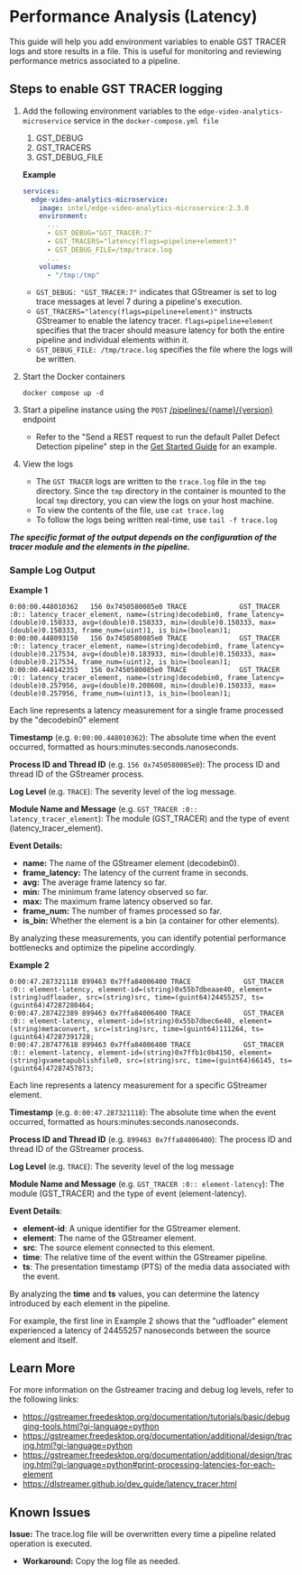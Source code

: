 # Performance Analysis (Latency)

This guide will help you add environment variables to enable GST TRACER logs and store results in a file. This is useful for monitoring and reviewing performance metrics associated to a pipeline.

## Steps to enable GST TRACER logging
1. Add the following environment variables to the `edge-video-analytics-microservice` service in the `docker-compose.yml file`
    1. GST_DEBUG
    2. GST_TRACERS
    3. GST_DEBUG_FILE

    **Example**
    ```yaml
    services:
      edge-video-analytics-microservice:
        image: intel/edge-video-analytics-microservice:2.3.0
        environment:
          ...
          - GST_DEBUG="GST_TRACER:7"
          - GST_TRACERS="latency(flags=pipeline+element)"
          - GST_DEBUG_FILE=/tmp/trace.log
          ...
        volumes:
          - "/tmp:/tmp"
    ```
   - `GST_DEBUG: "GST_TRACER:7"` indicates that GStreamer is set to log trace messages at level 7 during a pipeline's execution.
   - `GST_TRACERS="latency(flags=pipeline+element)"` instructs GStreamer to enable the latency tracer. `flags=pipeline+element` specifies that the tracer should measure latency for both the entire pipeline and individual elements within it.
   - `GST_DEBUG_FILE: /tmp/trace.log` specifies the file where the logs will be written.

2. Start the Docker containers
    ```shell
    docker compose up -d
    ```

3. Start a pipeline instance using the `POST` [/pipelines/{name}/{version}](../../rest_api/restapi_reference_guide.md#post-pipelinesnameversion) endpoint
    *  Refer to the "Send a REST request to run the default Pallet Defect Detection pipeline" step in the [Get Started Guide](../../../../get-started.md#run-default-sample) for an example.

4. View the logs
   * The `GST TRACER` logs are written to the `trace.log` file in the `tmp` directory. Since the `tmp` directory in the container is mounted to the local `tmp` directory, you can view the logs on your host machine.
   * To view the contents of the file, use `cat trace.log`
   * To follow the logs being written real-time, use `tail -f trace.log`


***The specific format of the output depends on the configuration of the tracer module and the elements in the pipeline.***


### Sample Log Output

**Example 1**
```shell
0:00:00.448010362   156 0x7450580085e0 TRACE             GST_TRACER :0:: latency_tracer_element, name=(string)decodebin0, frame_latency=(double)0.150333, avg=(double)0.150333, min=(double)0.150333, max=(double)0.150333, frame_num=(uint)1, is_bin=(boolean)1;
0:00:00.448093150   156 0x7450580085e0 TRACE             GST_TRACER :0:: latency_tracer_element, name=(string)decodebin0, frame_latency=(double)0.217534, avg=(double)0.183933, min=(double)0.150333, max=(double)0.217534, frame_num=(uint)2, is_bin=(boolean)1;
0:00:00.448142353   156 0x7450580085e0 TRACE             GST_TRACER :0:: latency_tracer_element, name=(string)decodebin0, frame_latency=(double)0.257956, avg=(double)0.208608, min=(double)0.150333, max=(double)0.257956, frame_num=(uint)3, is_bin=(boolean)1;
```
Each line represents a latency measurement for a single frame processed by the "decodebin0" element

**Timestamp** (e.g. `0:00:00.448010362`): The absolute time when the event occurred, formatted as hours:minutes:seconds.nanoseconds.

**Process ID and Thread ID** (e.g. `156 0x7450580085e0`): The process ID and thread ID of the GStreamer process.

**Log Level** (e.g. `TRACE`): The severity level of the log message.

**Module Name and Message** (e.g. `GST_TRACER :0:: latency_tracer_element`): The module (GST_TRACER) and the type of event (latency_tracer_element).

**Event Details:**
* **name:** The name of the GStreamer element (decodebin0).
* **frame_latency:** The latency of the current frame in seconds.
* **avg:** The average frame latency so far.
* **min:** The minimum frame latency observed so far.
* **max:** The maximum frame latency observed so far.
* **frame_num:** The number of frames processed so far.
* **is_bin:** Whether the element is a bin (a container for other elements).

By analyzing these measurements, you can identify potential performance bottlenecks and optimize the pipeline accordingly. 


**Example 2**
```shell
0:00:47.287321118 899463 0x7ffa84006400 TRACE             GST_TRACER :0:: element-latency, element-id=(string)0x55b7dbeaae40, element=(string)udfloader, src=(string)src, time=(guint64)24455257, ts=(guint64)47287280464;
0:00:47.287422389 899463 0x7ffa84006400 TRACE             GST_TRACER :0:: element-latency, element-id=(string)0x55b7dbec6e40, element=(string)metaconvert, src=(string)src, time=(guint64)111264, ts=(guint64)47287391728;
0:00:47.287477618 899463 0x7ffa84006400 TRACE             GST_TRACER :0:: element-latency, element-id=(string)0x7ffb1c0b4150, element=(string)gvametapublishfile0, src=(string)src, time=(guint64)66145, ts=(guint64)47287457873;
```
Each line represents a latency measurement for a specific GStreamer element.

**Timestamp** (e.g. `0:00:47.287321118`): The absolute time when the event occurred, formatted as hours:minutes:seconds.nanoseconds.

**Process ID and Thread ID** (e.g. `899463 0x7ffa84006400`): The process ID and thread ID of the GStreamer process.

**Log Level** (e.g. `TRACE`): The severity level of the log message

**Module Name and Message** (e.g. `GST_TRACER :0:: element-latency`): The module (GST_TRACER) and the type of event (element-latency).

**Event Details**:
* **element-id**: A unique identifier for the GStreamer element.
* **element**: The name of the GStreamer element.
* **src**: The source element connected to this element.
* **time**: The relative time of the event within the GStreamer pipeline.
* **ts**: The presentation timestamp (PTS) of the media data associated with the event.

By analyzing the **time** and **ts** values, you can determine the latency introduced by each element in the pipeline.

For example, the first line in Example 2 shows that the "udfloader" element experienced a latency of 24455257 nanoseconds between the source element and itself.


## Learn More

For more information on the Gstreamer tracing and debug log levels, refer to the following links:
- <https://gstreamer.freedesktop.org/documentation/tutorials/basic/debugging-tools.html?gi-language=python>
- <https://gstreamer.freedesktop.org/documentation/additional/design/tracing.html?gi-language=python>
- <https://gstreamer.freedesktop.org/documentation/additional/design/tracing.html?gi-language=python#print-processing-latencies-for-each-element>
- <https://dlstreamer.github.io/dev_guide/latency_tracer.html>

## Known Issues
**Issue:** The trace.log file will be overwritten every time a pipeline related operation is executed. 
* **Workaround:** Copy the log file as needed. 
